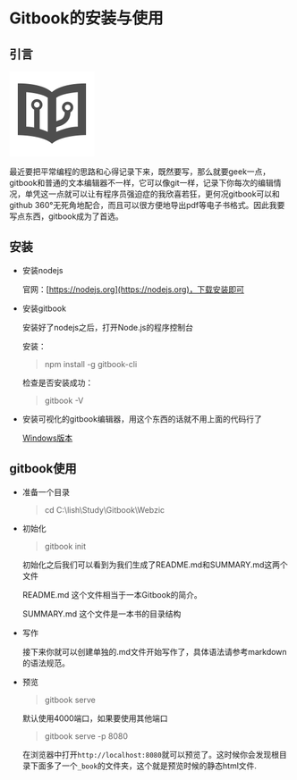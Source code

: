 Gitbook的安装与使用
=======

## 引言

![gitbook](img/gitbook.png)

最近要把平常编程的思路和心得记录下来，既然要写，那么就要geek一点，gitbook和普通的文本编辑器不一样，它可以像git一样，记录下你每次的编辑情况，单凭这一点就可以让有程序员强迫症的我欣喜若狂，更何况gitbook可以和github 360°无死角地配合，而且可以很方便地导出pdf等电子书格式。因此我要写点东西，gitbook成为了首选。


## 安装

* 安装nodejs

    官网：[https://nodejs.org](https://nodejs.org)，下载安装即可

* 安装gitbook

    安装好了nodejs之后，打开Node.js的程序控制台
    
    安装：
    > npm install -g gitbook-cli
    
    检查是否安装成功：
    > gitbook -V
    
    
    
* 安装可视化的gitbook编辑器，用这个东西的话就不用上面的代码行了

    [Windows版本](https://www.gitbook.com/editor/windows)
    

## gitbook使用

* 准备一个目录 

    > cd C:\lish\Study\Gitbook\Webzic
    
    
* 初始化

    > gitbook init
    
    初始化之后我们可以看到为我们生成了README.md和SUMMARY.md这两个文件
    
    README.md 这个文件相当于一本Gitbook的简介。
    
    SUMMARY.md 这个文件是一本书的目录结构
    
    
* 写作

    接下来你就可以创建单独的.md文件开始写作了，具体语法请参考markdown的语法规范。
    
    
* 预览

    > gitbook serve
    
    默认使用4000端口，如果要使用其他端口
    
    > gitbook serve -p 8080
    
    在浏览器中打开`http://localhost:8080`就可以预览了。这时候你会发现根目录下面多了一个`_book`的文件夹，这个就是预览时候的静态html文件.
    